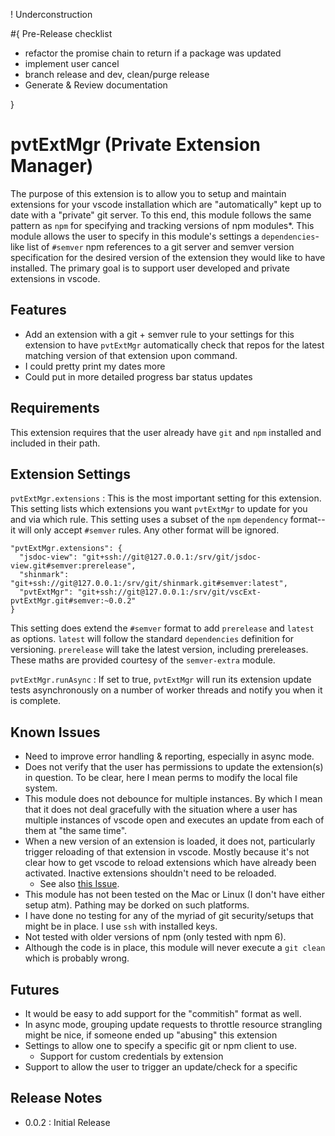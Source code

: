 
! Underconstruction

#{ Pre-Release checklist

- refactor the promise chain to return if a package was updated
- implement user cancel
- branch release and dev, clean/purge release
- Generate & Review documentation

}

# pvtExtMgr (Private Extension Manager)

The purpose of this extension is to allow you to setup and maintain extensions for your vscode installation which are "automatically" kept up to date with a "private" git server.  To this end, this module follows the same pattern as `npm` for specifying and tracking versions of npm modules*.  This module allows the user to specify in this module's settings a `dependencies`-like list of `#semver` npm references to a git server and semver version specification for the desired version of the extension they would like to have installed.  The primary goal is to support user developed and private extensions in vscode.  

## Features

- Add an extension with a git + semver rule to your settings for this extension to have `pvtExtMgr` automatically check that repos for the latest matching version of that extension upon command.
- I could pretty print my dates more
- Could put in more detailed progress bar status updates

## Requirements

This extension requires that the user already have `git` and `npm` installed and included in their path.

## Extension Settings

`pvtExtMgr.extensions`
:   This is the most important setting for this extension.  This setting lists which extensions you want `pvtExtMgr` to update for you and via which rule.  This setting uses a subset of the `npm` `dependency` format--it will only accept `#semver` rules.  Any other format will be ignored.
  
    "pvtExtMgr.extensions": {
      "jsdoc-view": "git+ssh://git@127.0.0.1:/srv/git/jsdoc-view.git#semver:prerelease",
      "shinmark": "git+ssh://git@127.0.0.1:/srv/git/shinmark.git#semver:latest",
      "pvtExtMgr": "git+ssh://git@127.0.0.1:/srv/git/vscExt-pvtExtMgr.git#semver:~0.0.2"
    }

This setting does extend the `#semver` format to add `prerelease` and `latest` as options.  `latest` will follow the standard `dependencies` definition for versioning.  `prerelease` will take the latest version, including prereleases.  These maths are provided courtesy of the `semver-extra` module.

`pvtExtMgr.runAsync`
:   If set to true, `pvtExtMgr` will run its extension update tests asynchronously on a number of worker threads and notify you when it is complete.


## Known Issues

- Need to improve error handling & reporting, especially in async mode.
- Does not verify that the user has permissions to update the extension(s) in question.  To be clear, here I mean perms to modify the local file system.
- This module does not debounce for multiple instances.  By which I mean that it does not deal gracefully with the situation where a user has multiple instances of vscode open and executes an update from each of them at "the same time".
- When a new version of an extension is loaded, it does not, particularly trigger reloading of that extension in vscode.  Mostly because it's not clear how to get vscode to reload extensions which have already been activated.  Inactive extensions shouldn't need to be reloaded.
  - See also [this Issue](https://github.com/Microsoft/vscode/issues/31712).
- This module has not been tested on the Mac or Linux (I don't have either setup atm).  Pathing may be dorked on such platforms.
- I have done no testing for any of the myriad of git security/setups that might be in place.  I use `ssh` with installed keys.
- Not tested with older versions of npm (only tested with npm 6).
- Although the code is in place, this module will never execute a `git clean` which is probably wrong.

## Futures

- It would be easy to add support for the "commitish" format as well.
- In async mode, grouping update requests to throttle resource strangling might be nice, if someone ended up "abusing" this extension
- Settings to allow one to specify a specific git or npm client to use.
  - Support for custom credentials by extension
- Support to allow the user to trigger an update/check for a specific

## Release Notes

- 0.0.2 : Initial Release